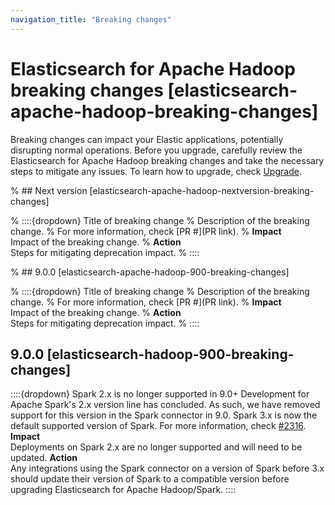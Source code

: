 ```yaml
---
navigation_title: "Breaking changes"
---
```


# Elasticsearch for Apache Hadoop breaking changes [elasticsearch-apache-hadoop-breaking-changes]
Breaking changes can impact your Elastic applications, potentially disrupting normal operations. Before you upgrade, carefully review the Elasticsearch for Apache Hadoop breaking changes and take the necessary steps to mitigate any issues. To learn how to upgrade, check [Upgrade](docs-content://deploy-manage/upgrade.md).

% ## Next version [elasticsearch-apache-hadoop-nextversion-breaking-changes]

% ::::{dropdown} Title of breaking change 
% Description of the breaking change.
% For more information, check [PR #](PR link).
% **Impact**<br> Impact of the breaking change.
% **Action**<br> Steps for mitigating deprecation impact.
% ::::

% ## 9.0.0 [elasticsearch-apache-hadoop-900-breaking-changes]

% ::::{dropdown} Title of breaking change 
% Description of the breaking change.
% For more information, check [PR #](PR link).
% **Impact**<br> Impact of the breaking change.
% **Action**<br> Steps for mitigating deprecation impact.
% ::::
## 9.0.0 [elasticsearch-hadoop-900-breaking-changes]
::::{dropdown} Spark 2.x is no longer supported in 9.0+
Development for Apache Spark's 2.x version line has concluded. As such, we have removed support for this version in the Spark connector in 9.0. Spark 3.x is now the default supported version of Spark. 
For more information, check [#2316](https://github.com/elastic/elasticsearch-hadoop/pull/2316).
**Impact**<br> Deployments on Spark 2.x are no longer supported and will need to be updated.
**Action**<br> Any integrations using the Spark connector on a version of Spark before 3.x should update their version of Spark to a compatible version before upgrading Elasticsearch for Apache Hadoop/Spark.
::::